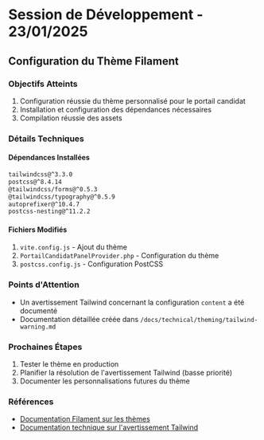 # Session de Développement - 23/01/2025

## Configuration du Thème Filament

### Objectifs Atteints
1. Configuration réussie du thème personnalisé pour le portail candidat
2. Installation et configuration des dépendances nécessaires
3. Compilation réussie des assets

### Détails Techniques

#### Dépendances Installées
```bash
tailwindcss@^3.3.0
postcss@^8.4.14
@tailwindcss/forms@^0.5.3
@tailwindcss/typography@^0.5.9
autoprefixer@^10.4.7
postcss-nesting@^11.2.2
```

#### Fichiers Modifiés
1. `vite.config.js` - Ajout du thème
2. `PortailCandidatPanelProvider.php` - Configuration du thème
3. `postcss.config.js` - Configuration PostCSS

### Points d'Attention
- Un avertissement Tailwind concernant la configuration `content` a été documenté
- Documentation détaillée créée dans `/docs/technical/theming/tailwind-warning.md`

### Prochaines Étapes
1. Tester le thème en production
2. Planifier la résolution de l'avertissement Tailwind (basse priorité)
3. Documenter les personnalisations futures du thème

### Références
- [Documentation Filament sur les thèmes](docs/filament-3.x/packages/panels/docs/12-themes.md)
- [Documentation technique sur l'avertissement Tailwind](/docs/technical/theming/tailwind-warning.md)
